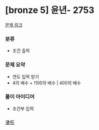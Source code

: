 # [bronze 5] 윤년- 2753

[문제 링크](https://www.acmicpc.net/problem/2753)

### 분류
- 조건 출력

### 문제 요약
- 연도 입력 받기
- 4의 배수 + !100의 배수 | 400의 배수

### 풀이 아이디어
- 조건부 입력

### 코드
```java